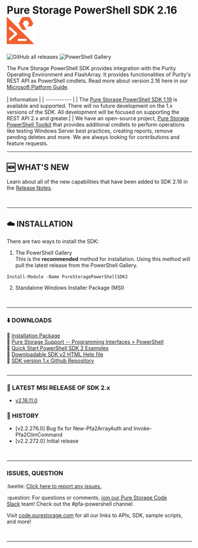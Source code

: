 # Pure Storage PowerShell SDK 2.16 &nbsp;&nbsp; <img src="/images/pure_powershell_sdk.png">

![GitHub all releases](https://img.shields.io/github/downloads/PureStorage-Connect/PowerShellSDK2/total?color=orange&label=GitHub%20downloads&logo=powershell&style=plastic)  ![PowerShell Gallery](https://img.shields.io/powershellgallery/dt/PureStoragePowerShellSDK2?color=orange&label=PSGallery%20downloads&logo=powershell&style=plastic)

The Pure Storage PowerShell SDK provides integration with the Purity Operating Environment and FlashArray. It provides functionalities of Purity's REST API as PowerShell cmdlets. Read more about version 2.16 here in our [Microsoft Platform Guide](https://support.purestorage.com/Solutions/Microsoft_Platform_Guide/a_Windows_PowerShell).
<br>
<br>
| Information |
| ----------- |
| The [Pure Storage PowerShell SDK 1.19](https://www.github.com/PureStorage-Connect/PowerShellSDK) is available and supported. There will no future development on the 1.x versions of the SDK. All development will be focused on supporting the REST API 2.x and greater.|
| We have an open-source project, [Pure Storage PowerShell Toolkit](https://github.com/PureStorage-OpenConnect/powershell-toolkit) that provides additional cmdlets to perform operations like testing Windows Server best practices, creating reports, remove pending deletes and more. We are always looking for contributions and feature requests. 
<br>

<!-- wp:separator -->
<hr class="wp-block-separator"/>
<!-- /wp:separator -->

## :new: WHAT'S NEW
Learn about all of the new capabilities that have been added to SDK 2.16 in the [Release Notes](https://github.com/PureStorage-Connect/PowerShellSDK2/blob/main/release_notes.md).

<br>
<!-- wp:separator -->
<hr class="wp-block-separator"/>
<!-- /wp:separator -->

## :cloud: INSTALLATION

There are two ways to install the SDK:
1. The PowerShell Gallery  
This is the __recommended__ method for installation. Using this method will pull the latest release from the PowerShell Gallery.  
```powershell
Install-Module -Name PureStoragePowerShellSDK2
```
2. Standalone Windows Installer Package (MSI)  
<br>
<!-- wp:separator -->
<hr class="wp-block-separator"/>
<!-- /wp:separator -->

### :arrow_down: DOWNLOADS
:radio_button: [Installation Package](https://github.com/PureStorage-Connect/PowerShellSDK2/blob/master/PurePowerShellSDKInstaller.msi)<br>
:radio_button: [Pure Storage Support -- Programming Interfaces > PowerShell](https://support.purestorage.com/Solutions/Microsoft_Platform_Guide/a_Windows_PowerShell)<br>
:radio_button: [Quick Start PowerShell SDK 2 Examples](https://github.com/PureStorage-Connect/PowerShellSDK2/blob/master/SDK2-Examples.ps1)<br>
:radio_button: [Downloadable SDK v2 HTML Help file](http://htmlpreview.github.io/?https://github.com/PureStorage-Connect/PowerShellSDK2/blob/main/PureStoragePowerShellSDK2-Help.html)<br>
:radio_button: [SDK version 1.x Github Repository](https://www.github.com/PureStorage-Connect/PowerShellSDK)
<br>
<br>
<!-- wp:separator -->
<hr class="wp-block-separator"/>
<!-- /wp:separator -->

### :mega: LATEST MSI RELEASE OF SDK 2.x
* [v2.16.11.0](https://github.com/PureStorage-Connect/PowerShellSDK2/releases/tag/v2.16.11.0)

### :date: HISTORY
* [v2.2.276.0] Bug fix for New-Pfa2ArrayAuth and Invoke-Pfa2ClimCommand
* [v2.2.272.0] Initial release
<br>
<!-- wp:separator -->
<hr class="wp-block-separator"/>
<!-- /wp:separator -->

### ISSUES, QUESTION
<!-- wp:paragraph -->
<p> :beetle: <a href="https://github.com/PureStorage-Connect/PowerShellSDK2/issues">Click here to report any issues.</a></p>
<!-- /wp:paragraph -->

<!-- wp:paragraph -->
<p> :question: For questions or comments,&nbsp;<a href="https://codeinvite.purestorage.com/">join our Pure Storage Code Slack</a>&nbsp;team! Check out the #pfa-powershell channel.</p>
<!-- /wp:paragraph -->

<!-- wp:paragraph -->
<p>Visit <a href="https://code.purestorage.com/"> code.purestorage.com</a> for all our links to APIs, SDK, sample scripts, and more!</p>
<!-- /wp:paragraph -->
<br>
<!-- wp:separator -->
<hr class="wp-block-separator"/>
<!-- /wp:separator -->
